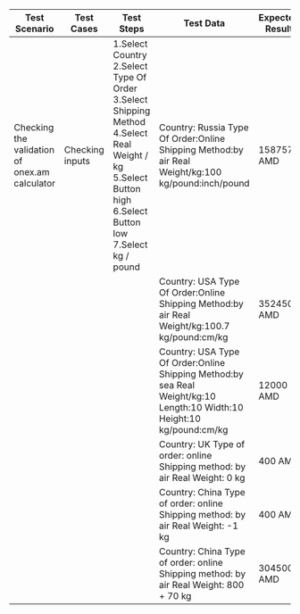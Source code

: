 | Test Scenario                                  |  Test Cases     | Test Steps                                                                                                                                                  | Test Data                                                                                                                        | Expected Result | Actual Result | Status |
|------------------------------------------------|-----------------|-------------------------------------------------------------------------------------------------------------------------------------------------------------|----------------------------------------------------------------------------------------------------------------------------------|-----------------|---------------|--------|
| Checking the validation of onex.am calculator  | Checking inputs | 1.Select Country 2.Select Type Of Order 3.Select Shipping Method  4.Select Real Weight / kg  5.Select Button high  6.Select Button low  7.Select kg / pound | Country: Russia Type Of Order:Online Shipping Method:by air Real Weight/kg:100 kg/pound:inch/pound                               | 158757 AMD      | 158757 AMD    | Passed |
|                                                |                 |                                                                                                                                                             | Country: USA  Type Of Order:Online  Shipping Method:by air  Real Weight/kg:100.7  kg/pound:cm/kg                                 | 3524500 AMD     | 3524500 AMD   | Passed |
|                                                |                 |                                                                                                                                                             | Country: USA   Type Of Order:Online   Shipping Method:by sea   Real Weight/kg:10  Length:10  Width:10  Height:10  kg/pound:cm/kg | 12000 AMD       | 12000 AMD     | Passed |
|                                                |                 |                                                                                                                                                             | Country: UK  Type of order: online   Shipping method: by air  Real Weight: 0 kg                                                  | 400 AMD         | 400 AMD       | Passed |
|                                                |                 |                                                                                                                                                             | Country: China  Type of order: online  Shipping method: by air  Real Weight: -1 kg                                               | 400 AMD         | 400 AMD       | Passed |
|                                                |                 |                                                                                                                                                             | Country: China   Type of order: online   Shipping method: by air   Real Weight: 800 + 70 kg                                      | 3045000 AMD     | 667 AMD       | Failed |
